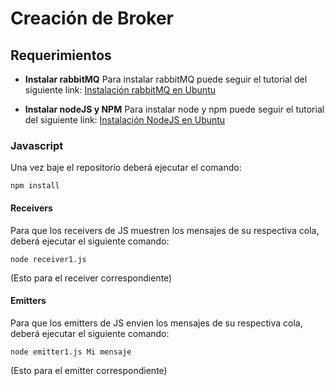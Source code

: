 # Creación de Broker

## Requerimientos

* **Instalar rabbitMQ**
Para instalar rabbitMQ puede seguir el tutorial del siguiente link: [Instalación rabbitMQ en Ubuntu](https://computingforgeeks.com/how-to-install-latest-rabbitmq-server-on-ubuntu-linux/)

* **Instalar nodeJS y NPM**
Para instalar node y npm puede seguir el tutorial del siguiente link: [Instalación NodeJS en Ubuntu](https://www.digitalocean.com/community/tutorials/how-to-install-node-js-on-ubuntu-22-04)

### Javascript

Una vez baje el repositorio deberá ejecutar el comando:

```
npm install
```
#### Receivers

Para que los receivers de JS muestren los mensajes de su respectiva cola, deberá ejecutar el siguiente comando:
```
node receiver1.js
```
(Esto para el receiver correspondiente)

#### Emitters

Para que los emitters de JS envien los mensajes de su respectiva cola, deberá ejecutar el siguiente comando:
```
node emitter1.js Mi mensaje
```
(Esto para el emitter correspondiente)
